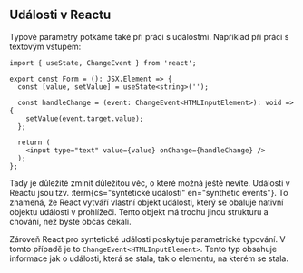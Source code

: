 ## Události v Reactu

Typové parametry potkáme také při práci s událostmi. Například při práci s textovým vstupem:

```tsx
import { useState, ChangeEvent } from 'react';

export const Form = (): JSX.Element => {
  const [value, setValue] = useState<string>('');

  const handleChange = (event: ChangeEvent<HTMLInputElement>): void => {
    setValue(event.target.value);
  };

  return (
    <input type="text" value={value} onChange={handleChange} />
  );
};
```

Tady je důležité zmínit důležitou věc, o které možná ještě nevíte. Události v Reactu jsou tzv. :term{cs="syntetické události" en="synthetic events"}. To znamená, že React vytváří vlastní objekt události, který se obaluje nativní objektu události v prohlížeči. Tento objekt má trochu jinou strukturu a chování, než byste občas čekali. 

Zároveň React pro syntetické události poskytuje parametrické typování. V tomto případě je to `ChangeEvent<HTMLInputElement>`. Tento typ obsahuje informace jak o události, která se stala, tak o elementu, na kterém se stala.
